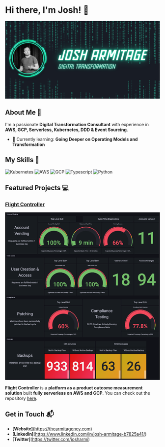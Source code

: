 # Hi there, I'm Josh! 👋

![Banner Image](https://github.com/JoshArmi/josharmi/raw/main/assets/github_banner.png)

## About Me 🚀

I'm a passionate **Digital Transformation Consultant** with experience in **AWS, GCP, Serverless, Kubernetes, DDD & Event Sourcing**.

- 🌱 Currently learning: **Going Deeper on Operating Models and Transformation**
<!-- - 🔭 Working on: **[current projects or side-projects]**
- 🌍 Languages: **[programming languages and human languages you speak]**
- 📫 How to reach me: **[your email address or other contact information]**
- ⚡ Fun fact: **[a fun fact about yourself]** -->

## My Skills 🧠

![Kubernetes](https://img.shields.io/badge/kubernetes-%23326ce5.svg?style=for-the-badge&logo=amazonaws&logoColor=white)
![AWS](https://img.shields.io/badge/Amazon_AWS-FF9900?style=for-the-badge&logo=amazonaws&logoColor=white)
![GCP](https://img.shields.io/badge/Google_Cloud-4285F4?style=for-the-badge&logo=google-cloud&logoColor=white)
![Typescript](https://img.shields.io/badge/TypeScript-007ACC?style=for-the-badge&logo=typescript&logoColor=white)
![Python](https://img.shields.io/badge/Python-FFD43B?style=for-the-badge&logo=python&logoColor=blue)


## Featured Projects 💻

### [Flight Controller](https://github.com/contino/flight-controller)

![Flight Controller Screenshot](https://github.com/JoshArmi/josharmi/raw/main/assets/flight_controller.png)

**Flight Controller** is a **platform as a product outcome measurement solution** built **fully serverless on AWS and GCP**. You can check out the repository [here](https://github.com/contino/flight-controller).

## Get in Touch 📬

- **[Website]**(https://thearmitagency.com)
- **[LinkedIn]**(https://www.linkedin.com/in/josh-armitage-b7825a41/)
- **[Twitter]**(https://twitter.com/josharmi)


